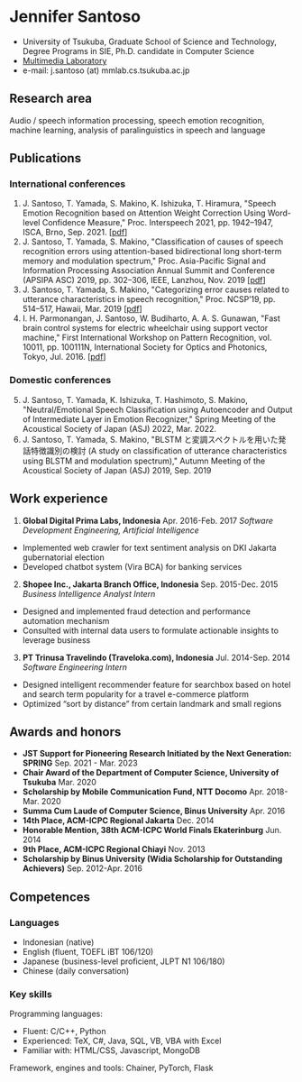 # Jennifer Santoso

- University of Tsukuba, Graduate School of Science and Technology, Degree Programs in SIE, Ph.D. candidate in Computer Science
- [Multimedia Laboratory](https://mmlab.cs.tsukuba.ac.jp)
- e-mail: j.santoso (at) mmlab.cs.tsukuba.ac.jp

## Research area
Audio / speech information processing, speech emotion recognition, machine learning, analysis of paralinguistics in speech and language

## Publications
### International conferences
1.  J. Santoso, T. Yamada, S. Makino, K. Ishizuka, T. Hiramura, "Speech Emotion Recognition based on Attention Weight Correction Using Word-level Confidence Measure," Proc. Interspeech 2021, pp. 1942–1947, ISCA, Brno, Sep. 2021. \[[pdf](https://www.isca-speech.org/archive/pdfs/interspeech_2021/santoso21_interspeech.pdf)\]
2.  J. Santoso, T. Yamada, S. Makino, "Classification of causes of speech recognition errors using attention-based bidirectional long short-term memory and modulation spectrum," Proc. Asia-Pacific Signal and Information Processing Association Annual Summit and Conference (APSIPA ASC) 2019, pp. 302–306, IEEE, Lanzhou, Nov. 2019 \[[pdf](https://www.f.waseda.jp/s.makino/reprint/Yamada/santoso19apsipa302-306.pdf)\]
3.  J. Santoso, T. Yamada, S. Makino, "Categorizing error causes related to utterance characteristics in speech recognition," Proc. NCSP’19, pp. 514–517, Hawaii, Mar. 2019 \[[pdf](https://www.f.waseda.jp/s.makino/reprint/Yamada/santoso19ncsp514-517.pdf)\]
4.  I. H. Parmonangan, J. Santoso, W. Budiharto, A. A. S. Gunawan, "Fast brain control systems for electric wheelchair using support vector machine," First International Workshop on Pattern Recognition, vol. 10011, pp. 100111N, International Society for Optics and Photonics, Tokyo, Jul. 2016. \[[pdf](https://www.spiedigitallibrary.org/conference-proceedings-of-spie/10011/100111N/Fast-brain-control-systems-for-electric-wheelchair-using-support-vector/10.1117/12.2243126.full)\]

### Domestic conferences
5.  J. Santoso, T. Yamada, K. Ishizuka, T. Hashimoto, S. Makino, "Neutral/Emotional Speech Classification using Autoencoder and Output of Intermediate Layer in Emotion Recognizer," Spring Meeting of the Acoustical Society of Japan (ASJ) 2022, Mar. 2022.
6.  J. Santoso, T. Yamada, S. Makino, "BLSTM と変調スペクトルを用いた発話特徴識別の検討 (A study on classification of utterance characteristics using BLSTM and modulation spectrum)," Autumn Meeting of the Acoustical Society of Japan (ASJ) 2019, Sep. 2019


## Work experience

1. **Global Digital Prima Labs, Indonesia** Apr. 2016-Feb. 2017
_Software Development Engineering, Artificial Intelligence_
- Implemented web crawler for text sentiment analysis on DKI Jakarta gubernatorial election
- Developed chatbot system (Vira BCA) for banking services
2. **Shopee Inc., Jakarta Branch Office, Indonesia** Sep. 2015-Dec. 2015
_Business Intelligence Analyst Intern_
- Designed and implemented fraud detection and performance automation mechanism
- Consulted with internal data users to formulate actionable insights to leverage business
3. **PT Trinusa Travelindo (Traveloka.com), Indonesia** Jul. 2014-Sep. 2014
_Software Engineering Intern_
- Designed intelligent recommender feature for searchbox based on hotel and search term popularity for a travel
e-commerce platform
- Optimized “sort by distance” from certain landmark and small regions

## Awards and honors
- **JST Support for Pioneering Research Initiated by the Next Generation: SPRING** Sep. 2021 - Mar. 2023
- **Chair Award of the Department of Computer Science, University of Tsukuba** Mar. 2020
- **Scholarship by Mobile Communication Fund, NTT Docomo** Apr. 2018-Mar. 2020
- **Summa Cum Laude of Computer Science, Binus University** Apr. 2016
- **14th Place, ACM-ICPC Regional Jakarta** Dec. 2014
- **Honorable Mention, 38th ACM-ICPC World Finals Ekaterinburg** Jun. 2014
- **9th Place, ACM-ICPC Regional Chiayi** Nov. 2013
- **Scholarship by Binus University (Widia Scholarship for Outstanding Achievers)** Sep. 2012-Apr. 2016

## Competences

### Languages
- Indonesian (native)
- English (fluent, TOEFL iBT 106/120)
- Japanese (business-level proficient, JLPT N1 106/180)
- Chinese (daily conversation)
 
### Key skills

Programming languages:
- Fluent: C/C++, Python
- Experienced: TeX, C#, Java, SQL, VB, VBA with Excel
- Familiar with: HTML/CSS, Javascript, MongoDB

Framework, engines and tools: Chainer, PyTorch, Flask
